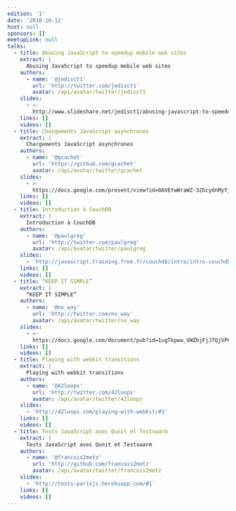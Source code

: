 ```yaml
---
edition: '1'
date: '2010-10-12'
host: null
sponsors: []
meetupLink: null
talks:
  - title: Abusing JavaScript to speedup mobile web sites
    extract: |
      Abusing JavaScript to speedup mobile web sites
    authors:
      - name: '@jedisct1'
        url: 'http://twitter.com/jedisct1'
        avatar: /api/avatar/twitter/jedisct1
    slides:
      - >-
        http://www.slideshare.net/jedisct1/abusing-javascript-to-speedup-mobile-web-sites
    links: []
    videos: []
  - title: Chargements JavaScript asynchrones
    extract: |
      Chargements JavaScript asynchrones
    authors:
      - name: '@gcachet'
        url: 'https://github.com/gcachet'
        avatar: /api/avatar/twitter/gcachet
    slides:
      - >-
        https://docs.google.com/present/view?id=0AVEtwWraWZ-3ZGcydnMyYjhfNTE2Y3o4cmJjZnE
    links: []
    videos: []
  - title: Introduction à CouchDB
    extract: |
      Introduction à CouchDB
    authors:
      - name: '@paulgreg'
        url: 'http://twitter.com/paulgreg'
        avatar: /api/avatar/twitter/paulgreg
    slides:
      - 'http://javascript.training.free.fr/couchdb/intro/intro-couchdb.html'
    links: []
    videos: []
  - title: “KEEP IT SIMPLE”
    extract: |
      “KEEP IT SIMPLE”
    authors:
      - name: '@no_way'
        url: 'http://twitter.com/no_way'
        avatar: /api/avatar/twitter/no_way
    slides:
      - >-
        https://docs.google.com/document/pub?id=1ugTkpww_UWZbjFjJ7QjVP6KBG-5-4zzjfJ_VE1XEkgw
    links: []
    videos: []
  - title: Playing with webkit transitions
    extract: |
      Playing with webkit transitions
    authors:
      - name: '@42loops'
        url: 'http://twitter.com/42loops'
        avatar: /api/avatar/twitter/42loops
    slides:
      - 'http://42loops.com/playing-with-webkit/#1'
    links: []
    videos: []
  - title: Tests JavaScript avec Qunit et Testswarm
    extract: |
      Tests JavaScript avec Qunit et Testswarm
    authors:
      - name: '@francois2metz'
        url: 'http://github.com/francois2metz'
        avatar: /api/avatar/twitter/francois2metz
    slides:
      - 'http://tests-parisjs.herokuapp.com/#1'
    links: []
    videos: []
---
```

